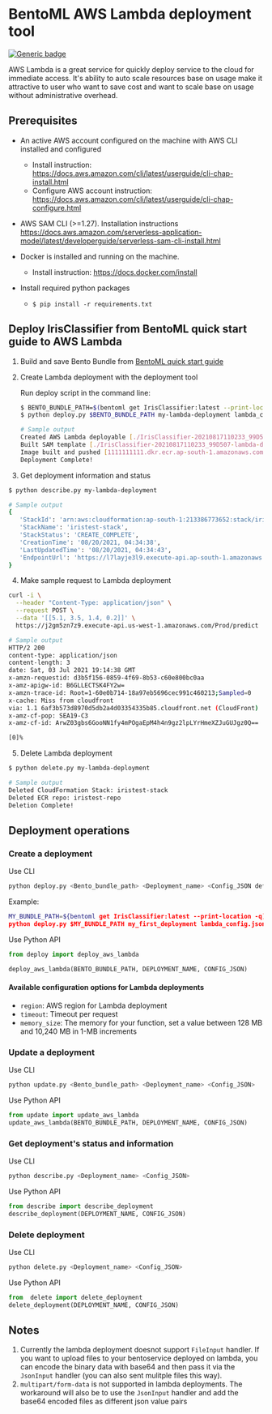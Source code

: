 # BentoML AWS Lambda deployment tool

[![Generic badge](https://img.shields.io/badge/Release-Alpha-<COLOR>.svg)](https://shields.io/)

AWS Lambda is a great service for quickly deploy service to the cloud for immediate
access. It's ability to auto scale resources base on usage make it attractive to
user who want to save cost and want to scale base on usage without administrative overhead.

## Prerequisites

- An active AWS account configured on the machine with AWS CLI installed and configured
    - Install instruction: https://docs.aws.amazon.com/cli/latest/userguide/cli-chap-install.html
    - Configure AWS account instruction: https://docs.aws.amazon.com/cli/latest/userguide/cli-chap-configure.html
- AWS SAM CLI (>=1.27). Installation instructions https://docs.aws.amazon.com/serverless-application-model/latest/developerguide/serverless-sam-cli-install.html
- Docker is installed and running on the machine.
    - Install instruction: https://docs.docker.com/install

- Install required python packages
    - `$ pip install -r requirements.txt`


## Deploy IrisClassifier from BentoML quick start guide to AWS Lambda

1. Build and save Bento Bundle from [BentoML quick start guide](https://github.com/bentoml/BentoML/blob/master/guides/quick-start/bentoml-quick-start-guide.ipynb)

2. Create Lambda  deployment with the deployment tool

    Run deploy script in the command line:

    ```bash
    $ BENTO_BUNDLE_PATH=$(bentoml get IrisClassifier:latest --print-location -q)
    $ python deploy.py $BENTO_BUNDLE_PATH my-lambda-deployment lambda_config.json

    # Sample output
    Created AWS Lambda deployable [./IrisClassifier-20210817110233_99D507-lambda-deployable]
    Built SAM template [./IrisClassifier-20210817110233_99D507-lambda-deployable/template.yaml]
    Image built and pushed [1111111111.dkr.ecr.ap-south-1.amazonaws.com/iristest-repo]
    Deployment Complete!
    ```

3. Get deployment information and status

```bash
$ python describe.py my-lambda-deployment

# Sample output
{
   'StackId': 'arn:aws:cloudformation:ap-south-1:213386773652:stack/iristest-stack/ed94eac0-016f-11ec-aa25-066514cd8e28',
   'StackName': 'iristest-stack',
   'StackStatus': 'CREATE_COMPLETE',
   'CreationTime': '08/20/2021, 04:34:38',
   'LastUpdatedTime': '08/20/2021, 04:34:43',
   'EndpointUrl': 'https://l7layje3l9.execute-api.ap-south-1.amazonaws.com/Prod'
}
```

4. Make sample request to Lambda deployment

```bash
curl -i \
  --header "Content-Type: application/json" \
  --request POST \
  --data '[[5.1, 3.5, 1.4, 0.2]]' \
  https://j2gm5zn7z9.execute-api.us-west-1.amazonaws.com/Prod/predict

# Sample output
HTTP/2 200
content-type: application/json
content-length: 3
date: Sat, 03 Jul 2021 19:14:38 GMT
x-amzn-requestid: d3b5f156-0859-4f69-8b53-c60e800bc0aa
x-amz-apigw-id: B6GLLECTSK4FY2w=
x-amzn-trace-id: Root=1-60e0b714-18a97eb5696cec991c460213;Sampled=0
x-cache: Miss from cloudfront
via: 1.1 6af3b573d8970d5db2a4d03354335b85.cloudfront.net (CloudFront)
x-amz-cf-pop: SEA19-C3
x-amz-cf-id: ArwZ03gbs6GooNN1fy4mPOgaEpM4h4n9gz2lpLYrHmeXZJuGUJgz0Q==

[0]%
```

5. Delete Lambda deployment

```bash
$ python delete.py my-lambda-deployment

# Sample output
Deleted CloudFormation Stack: iristest-stack
Deleted ECR repo: iristest-repo
Deletion Complete!
```

## Deployment operations

### Create a deployment

Use CLI

```bash
python deploy.py <Bento_bundle_path> <Deployment_name> <Config_JSON default is lambda_config.json>
```

Example:

```bash
MY_BUNDLE_PATH=${bentoml get IrisClassifier:latest --print-location -q)
python deploy.py $MY_BUNDLE_PATH my_first_deployment lambda_config.json
```

Use Python API

```python
from deploy import deploy_aws_lambda

deploy_aws_lambda(BENTO_BUNDLE_PATH, DEPLOYMENT_NAME, CONFIG_JSON)
```

#### Available configuration options for Lambda deployments

* `region`: AWS region for Lambda deployment
* `timeout`: Timeout per request
* `memory_size`: The memory for your function, set a value between 128 MB and 10,240 MB in 1-MB increments

### Update a deployment

Use CLI

```bash
python update.py <Bento_bundle_path> <Deployment_name> <Config_JSON>
```

Use Python API

```python
from update import update_aws_lambda
update_aws_lambda(BENTO_BUNDLE_PATH, DEPLOYMENT_NAME, CONFIG_JSON)
```

### Get deployment's status and information

Use CLI

```bash
python describe.py <Deployment_name> <Config_JSON>
```

Use Python API

```python
from describe import describe_deployment
describe_deployment(DEPLOYMENT_NAME, CONFIG_JSON)
```

### Delete deployment

Use CLI

```bash
python delete.py <Deployment_name> <Config_JSON>
```

Use Python API

```python
from  delete import delete_deployment
delete_deployment(DEPLOYMENT_NAME, CONFIG_JSON)
```

## Notes
1. Currently the lambda deployment doesnot support `FileInput` handler. If you want to upload files to your bentoservice deployed on lambda, you can encode the binary data with base64 and then pass it via the `JsonInput` handler (you can also sent mulitple files this way).
2. `multipart/form-data` is not supported in lambda deployments. The workaround will also be to use the `JsonInput` handler and add the base64 encoded files as different json value pairs
